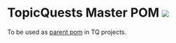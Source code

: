 TopicQuests Master POM [<img src="https://circleci.com/gh/topicquests/tq-master-pom/tree/develop.png?style=shield"/>](https://circleci.com/gh/topicquests/workflows/tq-master-pom)
======================

To be used as [parent pom] in TQ projects.

[parent pom]: https://maven.apache.org/guides/introduction/introduction-to-the-pom.html#Example_1

